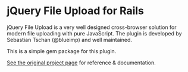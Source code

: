 # jQuery File Upload for Rails

jQuery File Upload is a very well designed cross-browser solution for modern file uploading with pure JavaScript.
The plugin is developed by Sebastian Tschan (@blueimp) and well maintained.

This is a simple gem package for this plugin.

[See the original project page](https://github.com/blueimp/jQuery-File-Upload) for reference & documentation.

